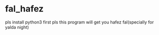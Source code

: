 # fal_hafez
pls install python3 first pls
this program will get you hafez fal(specially for yalda night)
